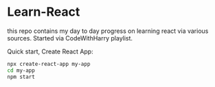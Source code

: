 # Learn-React
this repo contains my day to day progress on learning react via various sources. Started via CodeWithHarry playlist. 

Quick start, Create React App:
```bash
npx create-react-app my-app
cd my-app
npm start
```